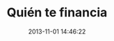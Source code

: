 ---
layout: post
title:  "Quién te financia"
date:   2013-11-01 14:46:22
categories: project
img: img/projects/qtf.png
thumb: img/projects/thumbs/qtf-thumb.png
description: Campaña para transparentar el financiamiento de la política en Chile, permitiendo a los ciudadanos solicitarle a los candidatos que transparenten sus donaciones. Petitorio de más de 6.000 personas para modificar y transparentar esta regulación.
site_url: http://quientefinancia.cl
estado: archivado
---